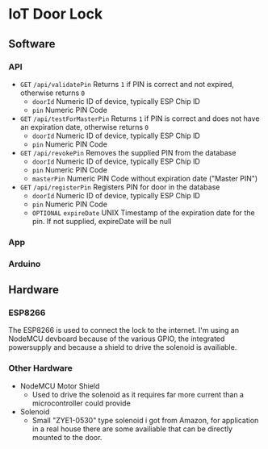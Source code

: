 # IoT Door Lock
## Software
### API
* <code>GET</code> <code>/api/validatePin</code> Returns <code>1</code> if PIN is correct and not expired, otherwise returns <code>0</code>
   * <code>doorId</code> Numeric ID of device, typically ESP Chip ID
   * <code>pin</code> Numeric PIN Code
* <code>GET</code> <code>/api/testForMasterPin</code> Returns <code>1</code> if PIN is correct and does not have an expiration date, otherwise returns <code>0</code>
   * <code>doorId</code> Numeric ID of device, typically ESP Chip ID
   * <code>pin</code> Numeric PIN Code
* <code>GET</code> <code>/api/revokePin</code> Removes the supplied PIN from the database
   * <code>doorId</code> Numeric ID of device, typically ESP Chip ID
   * <code>pin</code> Numeric PIN Code
   * <code>masterPin</code> Numeric PIN Code without expiration date ("Master PIN")
* <code>GET</code> <code>/api/registerPin</code> Registers PIN for door in the database
   * <code>doorId</code> Numeric ID of device, typically ESP Chip ID
   * <code>pin</code> Numeric PIN Code
   * <code>OPTIONAL</code> <code>expireDate</code> UNIX Timestamp of the expiration date for the pin. If not supplied, expireDate will be null

### App

### Arduino


## Hardware
### ESP8266
The ESP8266 is used to connect the lock to the internet. I'm using an NodeMCU devboard because of the various GPIO, the integrated powersupply and because a shield to drive the solenoid is availiable.
### Other Hardware
* NodeMCU Motor Shield
    * Used to drive the solenoid as it requires far more current than a microcontroller could provide
* Solenoid
    * Small "ZYE1-0530" type solenoid i got from Amazon, for application in a real house there are some availiable that can be directly mounted to the door.
